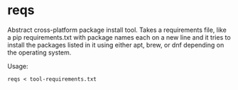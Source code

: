 # reqs

Abstract cross-platform package install tool.  Takes a requirements file, like a pip requirements.txt with package names each on a new line and it tries to install the packages listed in it using either apt, brew, or dnf depending on the operating system.

Usage:

```
reqs < tool-requirements.txt

```